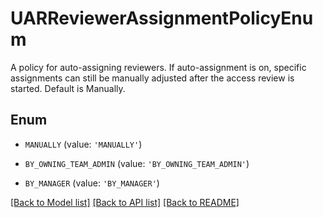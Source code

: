 # UARReviewerAssignmentPolicyEnum

A policy for auto-assigning reviewers. If auto-assignment is on, specific assignments can still be manually adjusted after the access review is started. Default is Manually.

## Enum

* `MANUALLY` (value: `'MANUALLY'`)

* `BY_OWNING_TEAM_ADMIN` (value: `'BY_OWNING_TEAM_ADMIN'`)

* `BY_MANAGER` (value: `'BY_MANAGER'`)

[[Back to Model list]](../README.md#documentation-for-models) [[Back to API list]](../README.md#documentation-for-api-endpoints) [[Back to README]](../README.md)


